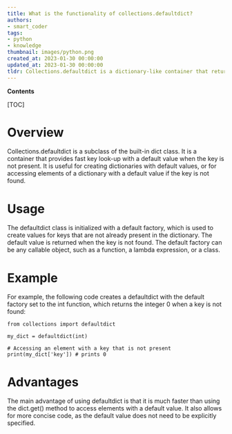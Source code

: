 ```yaml
---
title: What is the functionality of collections.defaultdict?
authors:
- smart_coder
tags:
- python
- knowledge
thumbnail: images/python.png
created_at: 2023-01-30 00:00:00
updated_at: 2023-01-30 00:00:00
tldr: Collections.defaultdict is a dictionary-like container that returns a default value if a key is not found.
---
```


**Contents**

[TOC]

# Overview

Collections.defaultdict is a subclass of the built-in dict class. It is a container that provides fast key look-up with a default value when the key is not present. It is useful for creating dictionaries with default values, or for accessing elements of a dictionary with a default value if the key is not found.

# Usage

The defaultdict class is initialized with a default factory, which is used to create values for keys that are not already present in the dictionary. The default value is returned when the key is not found. The default factory can be any callable object, such as a function, a lambda expression, or a class.

# Example

For example, the following code creates a defaultdict with the default factory set to the int function, which returns the integer 0 when a key is not found:

```
from collections import defaultdict

my_dict = defaultdict(int)

# Accessing an element with a key that is not present
print(my_dict['key']) # prints 0
```

# Advantages

The main advantage of using defaultdict is that it is much faster than using the dict.get() method to access elements with a default value. It also allows for more concise code, as the default value does not need to be explicitly specified.

